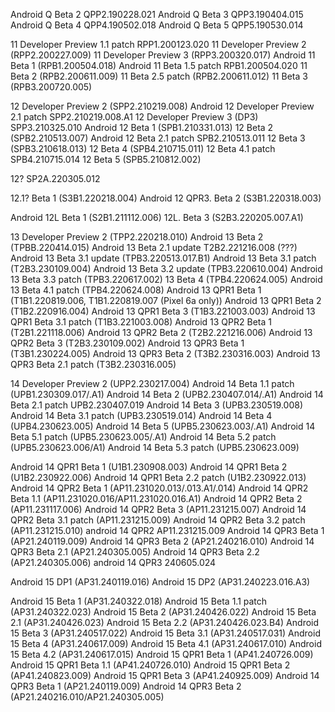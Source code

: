 Android Q Beta 2 QPP2.190228.021
Android Q Beta 3 QPP3.190404.015
Android Q Beta 4 QPP4.190502.018
Android Q Beta 5 QPP5.190530.014

11 Developer Preview 1.1 patch RPP1.200123.020
11 Developer Preview 2 (RPP2.200227.009)
11 Developer Preview 3 (RPP3.200320.017)
Android 11 Beta 1 (RPB1.200504.018)
Android 11 Beta 1.5 patch RPB1.200504.020
11 Beta 2 (RPB2.200611.009)
11 Beta 2.5 patch (RPB2.200611.012)
11 Beta 3 (RPB3.200720.005)

12 Developer Preview 2 (SPP2.210219.008)
Android 12 Developer Preview 2.1 patch SPP2.210219.008.A1
12 Developer Preview 3 (DP3) SPP3.210325.010
Android 12 Beta 1 (SPB1.210331.013)
12 Beta 2 (SPB2.210513.007)
Android 12 Beta 2.1 patch SPB2.210513.011
12 Beta 3 (SPB3.210618.013)
12 Beta 4 (SPB4.210715.011)
12 Beta 4.1 patch SPB4.210715.014
12 Beta 5 (SPB5.210812.002)

12? SP2A.220305.012

12.1? Beta 1 (S3B1.220218.004)
Android 12 QPR3. Beta 2 (S3B1.220318.003)

Android 12L Beta 1 (S2B1.211112.006)
12L. Beta 3 (S2B3.220205.007.A1)

13 Developer Preview 2 (TPP2.220218.010)
Android 13 Beta 2 (TPBB.220414.015)
Android 13 Beta 2.1 update T2B2.221216.008
(???) Android 13 Beta 3.1 update (TPB3.220513.017.B1)
Android 13 Beta 3.1 patch (T2B3.230109.004)
Android 13 Beta 3.2 update (TPB3.220610.004)
Android 13 Beta 3.3 patch (TPB3.220617.002)
13 Beta 4 (TPB4.220624.005)
Android 13 Beta 4.1 patch (TPB4.220624.008)
Android 13 QPR1 Beta 1 (T1B1.220819.006, T1B1.220819.007 (Pixel 6a only))
Android 13 QPR1 Beta 2 (T1B2.220916.004)
Android 13 QPR1 Beta 3 (T1B3.221003.003)
Android 13 QPR1 Beta 3.1 patch (T1B3.221003.008)
Android 13 QPR2 Beta 1 (T2B1.221118.006)
Android 13 QPR2 Beta 2 (T2B2.221216.006)
Android 13 QPR2 Beta 3 (T2B3.230109.002)
Android 13 QPR3 Beta 1 (T3B1.230224.005)
Android 13 QPR3 Beta 2 (T3B2.230316.003)
Android 13 QPR3 Beta 2.1 patch (T3B2.230316.005)

14  Developer Preview 2 (UPP2.230217.004)
Android 14 Beta 1.1 patch (UPB1.230309.017/.A1)
Android 14 Beta 2 (UPB2.230407.014/.A1)
Android 14 Beta 2.1 patch UPB2.230407.019
Android 14 Beta 3 (UPB3.230519.008)
Android 14 Beta 3.1 patch (UPB3.230519.014)
Android 14 Beta 4 (UPB4.230623.005)
Android 14 Beta 5 (UPB5.230623.003/.A1)
Android 14 Beta 5.1 patch (UPB5.230623.005/.A1)
Android 14 Beta 5.2 patch (UPB5.230623.006/A1)
Android 14 Beta 5.3 patch (UPB5.230623.009)

Android 14 QPR1 Beta 1 (U1B1.230908.003)
Android 14 QPR1 Beta 2 (U1B2.230922.006)
Android 14 QPR1 Beta 2.2 patch (U1B2.230922.013)
Android 14 QPR2 Beta 1 (AP11.231020.013/.013.A1/.014)
Android 14 QPR2 Beta 1.1 (AP11.231020.016/AP11.231020.016.A1)
Android 14 QPR2 Beta 2 (AP11.231117.006)
Android 14 QPR2 Beta 3 (AP11.231215.007)
Android 14 QPR2 Beta 3.1 patch (AP11.231215.009)
Android 14 QPR2 Beta 3.2 patch (AP11.231215.010)
android 14 QPR2 AP11.231215.009
Android 14 QPR3 Beta 1 (AP21.240119.009)
Android 14 QPR3 Beta 2 (AP21.240216.010)
Android 14 QPR3 Beta 2.1 (AP21.240305.005)
Android 14 QPR3 Beta 2.2 (AP21.240305.006)
android 14 QPR3 240605.024

Android 15 DP1 (AP31.240119.016)
Android 15 DP2 (AP31.240223.016.A3)

Android 15 Beta 1 (AP31.240322.018)
Android 15 Beta 1.1 patch (AP31.240322.023)
Android 15 Beta 2 (AP31.240426.022)
Android 15 Beta 2.1 (AP31.240426.023)
Android 15 Beta 2.2 (AP31.240426.023.B4)
Android 15 Beta 3 (AP31.240517.022)
Android 15 Beta 3.1 (AP31.240517.031)
Android 15 Beta 4 (AP31.240617.009)
Android 15 Beta 4.1 (AP31.240617.010)
Android 15 Beta 4.2 (AP31.240617.015)
Android 15 QPR1 Beta 1 (AP41.240726.009)
Android 15 QPR1 Beta 1.1 (AP41.240726.010)
Android 15 QPR1 Beta 2 (AP41.240823.009)
Android 15 QPR1 Beta 3 (AP41.240925.009)
Android 14 QPR3 Beta 1 (AP21.240119.009)
Android 14 QPR3 Beta 2 (AP21.240216.010/AP21.240305.005)
